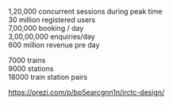 
1,20,000 concurrent sessions during peak time <br/>
30 million registered users <br/>
7,00,000 booking / day <br/>
3,00,00,000 enquiries/day <br/>
600 million revenue pre day <br/>


7000 trains <br/>
9000 stations <br/>
18000 train station pairs <br/>


https://prezi.com/p/bp5earcgnn1n/irctc-design/
